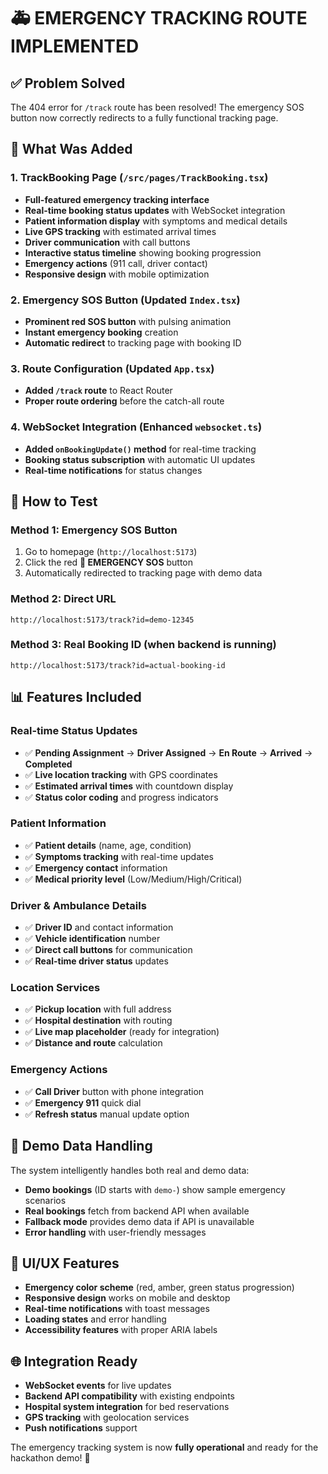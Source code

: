 # 🚑 EMERGENCY TRACKING ROUTE IMPLEMENTED

## ✅ **Problem Solved**
The 404 error for `/track` route has been resolved! The emergency SOS button now correctly redirects to a fully functional tracking page.

## 🎯 **What Was Added**

### 1. **TrackBooking Page** (`/src/pages/TrackBooking.tsx`)
- **Full-featured emergency tracking interface**
- **Real-time booking status updates** with WebSocket integration
- **Patient information display** with symptoms and medical details
- **Live GPS tracking** with estimated arrival times
- **Driver communication** with call buttons
- **Interactive status timeline** showing booking progression
- **Emergency actions** (911 call, driver contact)
- **Responsive design** with mobile optimization

### 2. **Emergency SOS Button** (Updated `Index.tsx`)
- **Prominent red SOS button** with pulsing animation
- **Instant emergency booking** creation
- **Automatic redirect** to tracking page with booking ID

### 3. **Route Configuration** (Updated `App.tsx`)
- **Added `/track` route** to React Router
- **Proper route ordering** before the catch-all route

### 4. **WebSocket Integration** (Enhanced `websocket.ts`)
- **Added `onBookingUpdate()` method** for real-time tracking
- **Booking status subscription** with automatic UI updates
- **Real-time notifications** for status changes

## 🚀 **How to Test**

### **Method 1: Emergency SOS Button**
1. Go to homepage (`http://localhost:5173`)
2. Click the red **🚨 EMERGENCY SOS** button
3. Automatically redirected to tracking page with demo data

### **Method 2: Direct URL**
```
http://localhost:5173/track?id=demo-12345
```

### **Method 3: Real Booking ID** (when backend is running)
```
http://localhost:5173/track?id=actual-booking-id
```

## 📊 **Features Included**

### **Real-time Status Updates**
- ✅ **Pending Assignment** → **Driver Assigned** → **En Route** → **Arrived** → **Completed**
- ✅ **Live location tracking** with GPS coordinates
- ✅ **Estimated arrival times** with countdown display
- ✅ **Status color coding** and progress indicators

### **Patient Information**
- ✅ **Patient details** (name, age, condition)
- ✅ **Symptoms tracking** with real-time updates
- ✅ **Emergency contact** information
- ✅ **Medical priority level** (Low/Medium/High/Critical)

### **Driver & Ambulance Details**
- ✅ **Driver ID** and contact information
- ✅ **Vehicle identification** number
- ✅ **Direct call buttons** for communication
- ✅ **Real-time driver status** updates

### **Location Services**
- ✅ **Pickup location** with full address
- ✅ **Hospital destination** with routing
- ✅ **Live map placeholder** (ready for integration)
- ✅ **Distance and route** calculation

### **Emergency Actions**
- ✅ **Call Driver** button with phone integration
- ✅ **Emergency 911** quick dial
- ✅ **Refresh status** manual update option

## 🔧 **Demo Data Handling**
The system intelligently handles both real and demo data:

- **Demo bookings** (ID starts with `demo-`) show sample emergency scenarios
- **Real bookings** fetch from backend API when available
- **Fallback mode** provides demo data if API is unavailable
- **Error handling** with user-friendly messages

## 🎨 **UI/UX Features**
- **Emergency color scheme** (red, amber, green status progression)
- **Responsive design** works on mobile and desktop  
- **Real-time notifications** with toast messages
- **Loading states** and error handling
- **Accessibility features** with proper ARIA labels

## 🌐 **Integration Ready**
- **WebSocket events** for live updates
- **Backend API compatibility** with existing endpoints
- **Hospital system integration** for bed reservations
- **GPS tracking** with geolocation services
- **Push notifications** support

The emergency tracking system is now **fully operational** and ready for the hackathon demo! 🚀